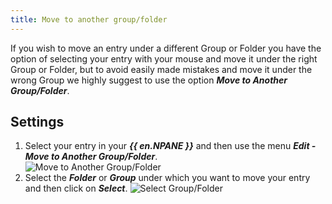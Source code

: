 ```yaml
---
title: Move to another group/folder
---
```

If you wish to move an entry under a different Group or Folder you have the option of selecting your entry with your mouse and move it under the right Group or Folder, but to avoid easily made mistakes and move it under the wrong Group we highly suggest to use the option ***Move to Another Group/Folder***. 

## Settings 

1. Select your entry in your ***{{ en.NPANE }}*** and then use the menu ***Edit - Move to Another Group/Folder***.  
![Move to Another Group/Folder](https://webdevolutions.azureedge.net/docs/en/rdm/mac/clip10371.png) 
1. Select the ***Folder*** or ***Group*** under which you want to move your entry and then click on ***Select***. 
![Select Group/Folder](https://webdevolutions.azureedge.net/docs/en/rdm/mac/clip10105.png) 
